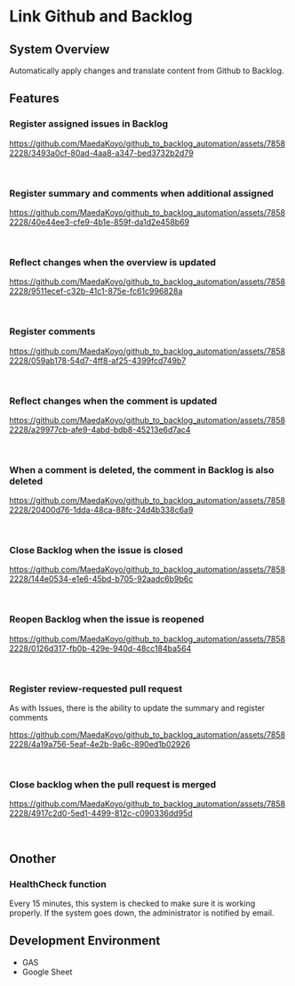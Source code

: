 # Link Github and Backlog

## System Overview
Automatically apply changes and translate content from Github to Backlog.

## Features

### Register assigned issues in Backlog
https://github.com/MaedaKoyo/github_to_backlog_automation/assets/78582228/3493a0cf-80ad-4aa8-a347-bed3732b2d79

<br>

### Register summary and comments when additional assigned
https://github.com/MaedaKoyo/github_to_backlog_automation/assets/78582228/40e44ee3-cfe9-4b1e-859f-da1d2e458b69

<br>

### Reflect changes when the overview is updated
https://github.com/MaedaKoyo/github_to_backlog_automation/assets/78582228/9511ecef-c32b-41c1-875e-fc61c996828a

<br>

### Register comments
https://github.com/MaedaKoyo/github_to_backlog_automation/assets/78582228/059ab178-54d7-4ff8-af25-4399fcd749b7

<br>

### Reflect changes when the comment is updated
https://github.com/MaedaKoyo/github_to_backlog_automation/assets/78582228/a29977cb-afe9-4abd-bdb8-45213e6d7ac4

<br>

### When a comment is deleted, the comment in Backlog is also deleted
https://github.com/MaedaKoyo/github_to_backlog_automation/assets/78582228/20400d76-1dda-48ca-88fc-24d4b338c6a9

<br>

### Close Backlog when the issue is closed
https://github.com/MaedaKoyo/github_to_backlog_automation/assets/78582228/144e0534-e1e6-45bd-b705-92aadc6b9b6c

<br>

### Reopen Backlog when the issue is reopened
https://github.com/MaedaKoyo/github_to_backlog_automation/assets/78582228/0126d317-fb0b-429e-940d-48cc184ba564

<br>

### Register review-requested pull request
As with Issues, there is the ability to update the summary and register comments

https://github.com/MaedaKoyo/github_to_backlog_automation/assets/78582228/4a19a756-5eaf-4e2b-9a6c-890ed1b02926

<br>

### Close backlog when the pull request is merged
https://github.com/MaedaKoyo/github_to_backlog_automation/assets/78582228/4917c2d0-5ed1-4499-812c-c090336dd95d

<br>

## Onother
### HealthCheck function
Every 15 minutes, this system is checked to make sure it is working properly. 
If the system goes down, the administrator is notified by email.

## Development Environment
- GAS
- Google Sheet
